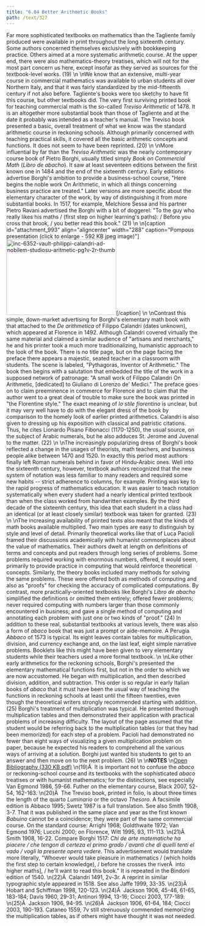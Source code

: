 ```yaml
---
title: "6.04 Better Arithmetic Books"
path: /text/327
---
```

Far more sophisticated textbooks on mathematics than the Tagliente family produced were available in print throughout the long sixteenth century. Some authors concerned themselves exclusively with bookkeeping practice. Others aimed at a more systematic arithmetic course. At the upper end, there were also mathematics-theory treatises, which will not for the most part concern us here, except insofar as they served as sources for the textbook-level works. (19)\n\nWe know that an extensive, multi-year course in commercial mathematics was available to urban students all over Northern Italy, and that it was fairly standardized by the mid-fifteenth century if not also before. Tagliente's books were too sketchy to have fit this course, but other textbooks did. The very first surviving printed book for teaching commercial math is the so-called <em>Treviso Arithmetic</em> of 1478. It is an altogether more substantial book than those of Tagliente and at the date it probably was intended as a teacher's manual. The Treviso book presented a basic, overall treatment of what we know was the standard arithmetic course in reckoning schools. Although primarily concerned with teaching practical skills, it covered all the basic arithmetic concepts and functions. It does not seem to have been reprinted. (20)\n\nMore influential by far than the <em>Treviso Arithmetic</em> was the nearly contemporary course book of Pietro Borghi, usually titled simply <em>Book on Commercial Math</em> (<em>Libro de abacho</em>). It saw at least seventeen editions between the first known one in 1484 and the end of the sixteenth century. Early editions advertise Borghi's ambition to provide a business-school course, "Here begins the noble work On Arithmetic, in which all things concerning business practice are treated." Later versions are more specific about the elementary character of the work, by way of distinguishing it from more substantial books. In 1517, for example, Melchiore Sessa and his partner Pietro Ravani advertised the Borghi with a bit of doggerel: "To the guy who really likes his maths / (first step on higher learning's paths): / Before you cross that brook, / you better read this book." (21)\n\n[caption id="attachment_993" align="aligncenter" width="288" caption="Pompous presentation (click to enlarge - 592 KB jpeg image)"]<a rel="pop-up" href="http://www.humanismforsale.org/text/images_full/6.00_Chapter_Six/Inc.-6352-(Vault)-Philippi-Calandri-ad-nobilem-&amp;-studiosu-Aritmetic-pg.1v-2r.jpg"><img class="size-full wp-image-993" title="inc-6352-vault-philippi-calandri-ad-nobilem-studiosu-aritmetic-pg1v-2r-thumb" src="http://www.humanismforsale.org/text/wp-content/uploads/2008/09/inc-6352-vault-philippi-calandri-ad-nobilem-studiosu-aritmetic-pg1v-2r-thumb.jpg" alt="inc-6352-vault-philippi-calandri-ad-nobilem-studiosu-aritmetic-pg1v-2r-thumb" width="288" height="198" /></a>[/caption]\n\nContrast this simple, down-market advertising for Borghi's elementary math book with that attached to the <em>De arithmetica</em> of Filippo Calandri (dates unknown), which appeared at Florence in 1492. Although Calandri covered virtually the same material and claimed a similar audience of "artisans and merchants," he and his printer took a much more traditionalizing, humanistic approach to the look of the book. There is no title page, but on the page facing the preface there appears a majestic, seated teacher in a classroom with students. The scene is labeled, "Pythagoras, Inventor of Arithmetic." The book then begins with a salutation that embedded the title of the work in a supposed network of patronage: "A small work of Filippo Calandri On Arithmetic, [dedicated] to Giuliano di Lorenzo de' Medici." The preface goes on to claim preeminence in commerce for Florence and to claim that the author went to a great deal of trouble to make sure the book was printed in "the Florentine style." The exact meaning of <em>lo stile fiorentino</em> is unclear, but it may very well have to do with the elegant dress of the book by comparison to the homely look of earlier printed arithmetics. Calandri is also given to dressing up his exposition with classical and patristic citations. Thus, he cites Lionardo Pisano Fibonacci (1170-1250), the usual source, on the subject of Arabic numerals, but he also adduces St. Jerome and Juvenal to the matter. (22)\n\nThe increasingly popularizing dress of Borghi's book reflected a change in the usages of theorists, math teachers, and business people alike between 1470 and 1520. In exactly this period most authors finally left Roman numerals behind in favor of Hindu-Arabic ones. Well into the sixteenth century, however, textbook authors recognized that the new system of notation was less familiar to many readers and required some new habits -- strict adherence to columns, for example. Printing was key to the rapid progress of mathematics education. It was easier to teach notation systematically when every student had a nearly identical printed textbook than when the class worked from handwritten examples. By the third decade of the sixteenth century, this idea that each student in a class had an identical (or at least closely similar) textbook was taken for granted. (23)\n\nThe increasing availability of printed texts also meant that the kinds of math books available multiplied. Two main types are easy to distinguish by style and level of detail. Primarily theoretical works like that of Luca Pacioli framed their discussions academically with humanist commonplaces about the value of mathematics. Their authors dwelt at length on definitions of terms and concepts and put readers through long series of problems. Some problems required working with enormous numbers, offered, it would seem, primarily to provide practice in computing that would reinforce theoretical concepts. Similarly, the theory books included many methods for solving the same problems. These were offered both as methods of computing and also as "proofs" for checking the accuracy of complicated computations. By contrast, more practically-oriented textbooks like Borghi's <em>Libro de abacho</em> simplified the definitions or omitted them entirely; offered fewer problems; never required computing with numbers larger than those commonly encountered in business; and gave a single method of computing and annotating each problem with just one or two kinds of "proof." (24) In addition to these real, substantial textbooks at various levels, there was also a form of <em>abaco</em> book that was just a prompt or aide-memoire. A Perugia <em>Abbaco</em> of 1573 is typical. Its eight leaves contain tables for multiplication, division, and currency exchange and, on the last leaf, eight simple narrative problems. Booklets like this might have been given to very elementary students while their teachers used a more formal textbook.\n\nLike other early arithmetics for the reckoning schools, Borghi's presented the elementary mathematical functions first, but not in the order to which we are now accustomed. He began with multiplication, and then described division, addition, and subtraction. This order is so regular in early Italian books of <em>abaco</em> that it must have been the usual way of teaching the functions in reckoning schools at least until the fifteen twenties, even though the theoretical writers strongly recommended starting with addition. (25) Borghi's treatment of multiplication was typical. He presented thorough multiplication tables and then demonstrated their application with practical problems of increasing difficulty. The layout of the page assumed that the student would be referring back to the multiplication tables (or that they had been memorized) for each step of a problem. Pacioli had demonstrated no fewer than eight ways of visualizing a given multiplication problem on paper, because he expected his readers to comprehend all the various ways of arriving at a solution. Borghi just wanted his students to get to an answer and then move on to the next problem. (26)\n\n<strong>NOTES</strong>\n<a href="http://www.humanismforsale.org/bibliography.pdf" target="new">Open Bibliography (330 KB pdf)</a>\n(19)Â  It is important not to confuse the <em>abaco</em> or reckoning-school course and its textbooks with the sophisticated <em>abaco</em> treatises or with humanist mathematics; for the distinctions, see especially Van Egmond 1986, 59-66. Futher on the elementary course, Black 2007, 52-54, 162-163.\n(20)Â  The Treviso book, printed in folio, is about three times the length of the quarto <em>Luminario</em> or the octavo <em>Thesoro</em>. A facsimile edition is Abbaco 1995; Swetz 1987 is a full translation. See also Smith 1908, 3-7. That it was published in the same place and year as the first known <em>Babuino</em> cannot be a coincidence; they were part of the same commercial course. On the standard course: Arrighi 1968; Goldthwaite 1972; Van Egmond 1976; Lucchi 2000; on Florence, Witt 1995, 93, 111-113.\n(21)Â  Smith 1908, 16-22. Compare Borghi 1517: <em>Chi de arte matematiche ha piacere / che tengon di certeza el primo grado / avanti che di quelli tenti el vado / vogli la presente opera vedere.</em> This advertisement would translate more literally, "Whoever would take pleasure in mathematics / (which holds the first step to certain knowledge), / before he crosses the riverÂ  into higher maths], / he'll want to read this book." It is repeated in the Bindoni edition of 1540.\n(22)Â  Calandri 1491, 2v-3r. A reprint in similar typographic style appeared in 1518. See also Jaffe 1999, 33-35.\n(23)Â  Hobart and Schiffman 1998, 120-123.\n(24)Â  Jackson 1906, 45-46, 61-65, 183-184; Davis 1960, 29-31; Antinori 1994, 13-16; Ciocci 2003, 177-189.\n(25)Â  Jackson 1906, 94-95.\n(26)Â  Jackson 1906, 61-64, 184; Ciocci 2003, 190-193. Cataneo 1559, 7v still strenuously commended memorizing the multiplication tables, as if others might have thought it was not needed.
